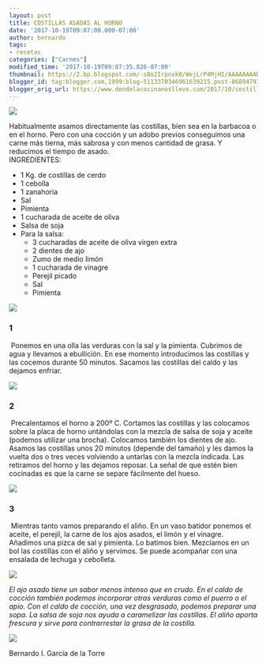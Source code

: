 ```yaml
---
layout: post
title: COSTILLAS ASADAS AL HORNO
date: '2017-10-19T09:07:00.000-07:00'
author: bernardo
tags:
- recetas
categories: ["Carnes"]
modified_time: '2017-10-19T09:07:35.826-07:00'
thumbnail: https://2.bp.blogspot.com/-sBo2Irpnxk0/WejLrP4MjHI/AAAAAAAAD5E/2F60bRGrsiEWXEADcqP07ZMQn7wQo0P-wCLcBGAs/s72-c/06.JPG
blogger_id: tag:blogger.com,1999:blog-5113370346961639215.post-8689479796012233540
blogger_orig_url: https://www.dondelacocinanoslleve.com/2017/10/costillas-asadas-al-horno.html
---
```


![](https://2.bp.blogspot.com/-sBo2Irpnxk0/WejLrP4MjHI/AAAAAAAAD5E/2F60bRGrsiEWXEADcqP07ZMQn7wQo0P-wCLcBGAs/s400/06.JPG)

  
Habitualmente asamos directamente las costillas, bien sea en la barbacoa o en el horno. Pero con una cocción y un adobo previos conseguimos una carne más tierna, más sabrosa y con menos cantidad de grasa. Y reducimos el tiempo de asado.  
INGREDIENTES:
* 1 Kg. de costillas de cerdo
* 1 cebolla
* 1 zanahoria
* Sal
* Pimienta
* 1 cucharada de aceite de oliva
* Salsa de soja
* Para la salsa:
  * 3 cucharadas de aceite de oliva virgen extra
  * 2 dientes de ajo
  * Zumo de medio limón
  * 1 cucharada de vinagre
  * Perejil picado
  * Sal
  * Pimienta  

![](https://4.bp.blogspot.com/-UFhH0J_BkOw/WejMCDhwEcI/AAAAAAAAD5M/RdCsbkCqAV0pvVPS1cQFSgxrLfIwsVDvwCLcBGAs/s320/01.JPG)

  

### 1

 Ponemos en una olla las verduras con la sal y la pimienta. Cubrimos de agua y llevamos a ebullición. En ese momento introducimos las costillas y las cocemos durante 50 minutos. Sacamos las costillas del caldo y las dejamos enfriar.  

![](https://4.bp.blogspot.com/-i-00bg2jQMc/WejMSzRT8xI/AAAAAAAAD5Q/VRbx-0SIkwMUm9B67G8LieMT99BVDdgCgCLcBGAs/s320/02.JPG)

  

### 2

 Precalentamos el horno a 200º C. Cortamos las costillas y las colocamos sobre la placa de horno untándolas con la mezcla de salsa de soja y aceite (podemos utilizar una brocha). Colocamos también los dientes de ajo. Asamos las costillas unos 20 minutos (depende del tamaño) y les damos la vuelta dos o tres veces volviendo a untarlas con la mezcla indicada. Las retiramos del horno y las dejamos reposar. La señal de que estén bien cocinadas es que la carne se separe fácilmente del hueso.  

![](https://2.bp.blogspot.com/-bGhzzjqBw0s/WejMn6fFy6I/AAAAAAAAD5U/Z68FQ8Qt4qURGV4ia1ASDJFjUFXx-xl-QCLcBGAs/s320/03.JPG)

  

### 3

 Mientras tanto vamos preparando el aliño. En un vaso batidor ponemos el aceite, el perejil, la carne de los ajos asados, el limón y el vinagre. Añadimos una pizca de sal y pimienta. Lo batimos bien. Mezclamos en un bol las costillas con el aliño y servimos. Se puede acompañar con una ensalada de lechuga y cebolleta.  

![](https://2.bp.blogspot.com/-BRb-V4xJyzc/WejM7IrREQI/AAAAAAAAD5c/hu1LnlxRqew1aqgxgM-XH1Ubsp_9P8Y4gCLcBGAs/s320/04.JPG)

  
_El ajo asado tiene un sabor menos intenso que en crudo. En el caldo de cocción también podemos incorporar otras verduras como el puerro o el apio. Con el caldo de cocción, una vez desgrasado, podemos preparar una sopa. La salsa de soja nos ayuda a caramelizar las costillas. El aliño aporta frescura y sirve para contrarrestar la grasa de la costilla._

![](https://2.bp.blogspot.com/-U-GoqAKKxlU/WejNITtas9I/AAAAAAAAD5g/ewZa6B3Q5s8eDkQRgjiHD1QnIWZaALS7gCLcBGAs/s400/05.JPG)

  
  
Bernardo I. García de la Torre

